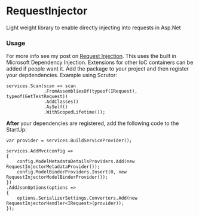# RequestInjector
Light weight library to enable directly injecting into requests in Asp.Net

### Usage
For more info see my post on [Request Injection](http://dotnetcultist.com/request-injection-in-asp-net-core/). This uses the built in 
Microsoft Dependency Injection. Extensions for other IoC containers can be added if people want it. Add the package 
to your project and then register your depdendencies. Example using Scrutor:

```
services.Scan(scan => scan
              .FromAssembliesOf(typeof(IRequest), typeof(GetTestRequest))
              .AddClasses()
              .AsSelf()
              .WithScopedLifetime());
```

**After** your dependencies are registered, add the following code to the StartUp:

```
var provider = services.BuildServiceProvider();

services.AddMvc(config =>
{
    config.ModelMetadataDetailsProviders.Add(new RequestInjectorMetadataProvider());
    config.ModelBinderProviders.Insert(0, new RequestInjectorModelBinderProvider());
})
.AddJsonOptions(options =>
{
    options.SerializerSettings.Converters.Add(new RequestInjectorHandler<IRequest>(provider));
});
